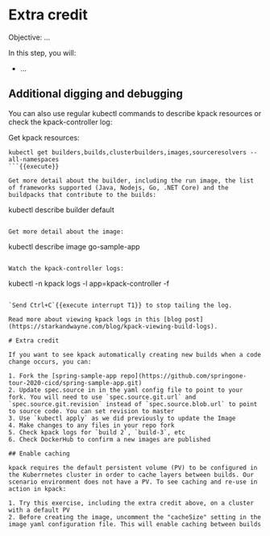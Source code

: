 # Extra credit

Objective:
...

In this step, you will:
- ...

## Additional digging and debugging

You can also use regular kubectl commands to describe kpack resources or check the kpack-controller log:

Get kpack resources:
```
kubectl get builders,builds,clusterbuilders,images,sourceresolvers --all-namespaces
```{{execute}}

Get more detail about the builder, including the run image, the list of frameworks supported (Java, Nodejs, Go, .NET Core) and the buildpacks that contribute to the builds:
```
kubectl describe builder default
```{{execute}}

Get more detail about the image:
```
kubectl describe image go-sample-app
```{{execute}}

Watch the kpack-controller logs:
```
kubectl -n kpack logs -l app=kpack-controller -f
```{{execute}}

`Send Ctrl+C`{{execute interrupt T1}} to stop tailing the log.

Read more about viewing kpack logs in this [blog post](https://starkandwayne.com/blog/kpack-viewing-build-logs).

# Extra credit

If you want to see kpack automatically creating new builds when a code change occurs, you can:

1. Fork the [spring-sample-app repo](https://github.com/springone-tour-2020-cicd/spring-sample-app.git)
2. Update spec.source in in the yaml config file to point to your fork. You will need to use `spec.source.git.url` and `spec.source.git.revision` instead of `spec.source.blob.url` to point to source code. You can set revision to master
3. Use `kubectl apply` as we did previously to update the Image
4. Make changes to any files in your repo fork
5. Check kpack logs for `build 2`, `build-3`, etc
6. Check DockerHub to confirm a new images are published

## Enable caching

kpack requires the default persistent volume (PV) to be configured in the Kuberrnetes cluster in order to cache layers between builds. Our scenario environment does not have a PV. To see caching and re-use in action in kpack:

1. Try this exercise, including the extra credit above, on a cluster with a default PV
2. Before creating the image, uncomment the "cacheSize" setting in the image yaml configuration file. This will enable caching between builds